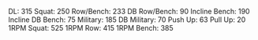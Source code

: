 DL: 315
 Squat: 250
 Row/Bench: 233
 DB Row/Bench: 90
 Incline Bench: 190
 Incline DB Bench: 75
 Military: 185
 DB Military: 70
 Push Up: 63
 Pull Up: 20
 1RPM Squat: 525
 1RPM Row: 415
 1RPM Bench: 385
